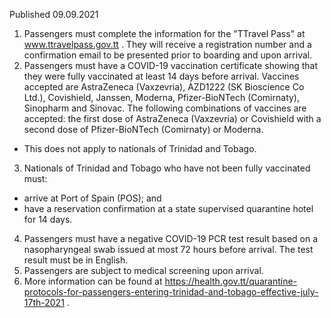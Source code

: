 Published 09.09.2021 
1. Passengers must complete the information for the "TTravel Pass" at <a href="http://www.ttravelpass.gov.tt">www.ttravelpass.gov.tt</a> . They will receive a registration number and a confirmation email to be presented prior to boarding and upon arrival. 
2. Passengers must have a COVID-19 vaccination certificate showing that they were fully vaccinated at least 14 days before arrival. Vaccines accepted are AstraZeneca (Vaxzevria), AZD1222 (SK Bioscience Co Ltd.), Covishield, Janssen, Moderna, Pfizer-BioNTech (Comirnaty), Sinopharm and Sinovac. The following combinations of vaccines are accepted: the first dose of AstraZeneca (Vaxzevria) or Covishield with a second dose of Pfizer-BioNTech (Comirnaty) or Moderna. 
- This does not apply to nationals of Trinidad and Tobago. 
3. Nationals of Trinidad and Tobago who have not been fully vaccinated must:
- arrive at Port of Spain (POS); and
- have a reservation confirmation at a state supervised quarantine hotel for 14 days.
4. Passengers must have a negative COVID-19 PCR test result based on a nasopharyngeal swab issued at most 72 hours before arrival. The test result must be in English.
5. Passengers are subject to medical screening upon arrival. 
6. More information can be found at <a href="https://health.gov.tt/quarantine-protocols-for-passengers-entering-trinidad-and-tobago-effective-july-17th-2021">https://health.gov.tt/quarantine-protocols-for-passengers-entering-trinidad-and-tobago-effective-july-17th-2021</a> .

